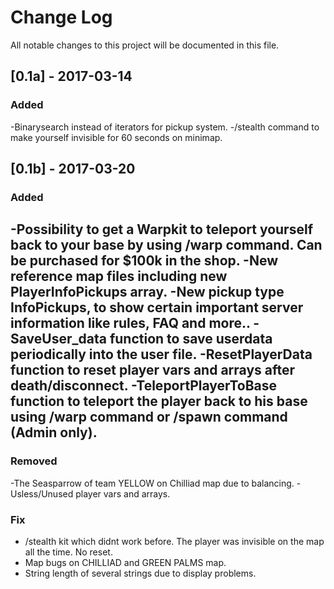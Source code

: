# Change Log
All notable changes to this project will be documented in this file.

## [0.1a] - 2017-03-14
### Added
-Binarysearch instead of iterators for pickup system.
-/stealth command to make yourself invisible for 60 seconds on minimap.

## [0.1b] - 2017-03-20
### Added
-Possibility to get a Warpkit to teleport yourself back to your base by using /warp command. Can be purchased for $100k in the shop.
-New reference map files including new PlayerInfoPickups array. 
-New pickup type InfoPickups, to show certain important server information like rules, FAQ and more..
-SaveUser_data function to save userdata periodically into the user file.
-ResetPlayerData function to reset player vars and arrays after death/disconnect.
-TeleportPlayerToBase function to teleport the player back to his base using /warp command or /spawn command (Admin only).
-

### Removed
-The Seasparrow of team YELLOW on Chilliad map due to balancing.
-Usless/Unused player vars and arrays.


### Fix
- /stealth kit which didnt work before. The player was invisible on the map all the time. No reset.
- Map bugs on CHILLIAD and GREEN PALMS map.
- String length of several strings due to display problems.

